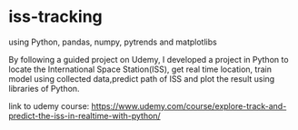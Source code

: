 # iss-tracking
using Python, pandas, numpy, pytrends and matplotlibs

By following a guided project on Udemy, I developed a project in Python to locate the International Space Station(ISS), get real time location, train model using collected data,predict path of ISS and plot the result using libraries of Python.

link to udemy course: https://www.udemy.com/course/explore-track-and-predict-the-iss-in-realtime-with-python/
